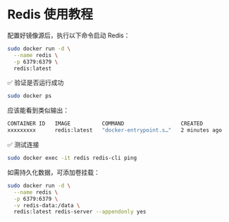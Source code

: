 # Redis 使用教程

配置好镜像源后，执行以下命令启动 Redis：

```bash
sudo docker run -d \
  --name redis \
  -p 6379:6379 \
  redis:latest
```

✅ 验证是否运行成功

```bash
sudo docker ps
```

应该能看到类似输出：

```bash
CONTAINER ID   IMAGE          COMMAND                  CREATED         STATUS         PORTS                    NAMES
xxxxxxxxx      redis:latest   "docker-entrypoint.s…"   2 minutes ago   Up 2 minutes   0.0.0.0:6379->6379/tcp   redis
```

✅ 测试连接

```bash
sudo docker exec -it redis redis-cli ping
```

如需持久化数据，可添加卷挂载：

```bash
sudo docker run -d \
  --name redis \
  -p 6379:6379 \
  -v redis-data:/data \
  redis:latest redis-server --appendonly yes
```
